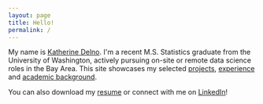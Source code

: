 ```yaml
---
layout: page
title: Hello!
permalink: /
---
```


My name is [Katherine Delno](/about). I'm a recent M.S. Statistics graduate from the University of Washington, actively pursuing on-site or remote data science roles in the Bay Area. This site showcases my selected [projects](/projects), [experience](/experience) and [academic background](/education).

You can also download my [resume](/assets/resume-delno,katherine.pdf) or connect with me on [LinkedIn](https://www.linkedin.com/in/katherinedelno/)!

